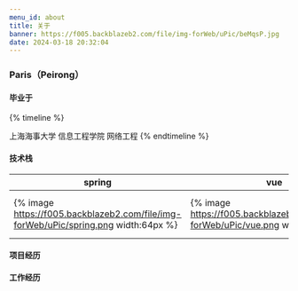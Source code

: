```yaml
---
menu_id: about
title: 关于
banner: https://f005.backblazeb2.com/file/img-forWeb/uPic/beMqsP.jpg
date: 2024-03-18 20:32:04
---
```


### Paris（Peirong）

#### 毕业于
{% timeline %}
<!-- node 2023 年 7 月 1 日 -->
上海海事大学 信息工程学院 网络工程
{% endtimeline %}

#### 技术栈
|spring|vue|javascript|mybatis|
|------|------|------|------|
|{% image https://f005.backblazeb2.com/file/img-forWeb/uPic/spring.png width:64px %}|{% image https://f005.backblazeb2.com/file/img-forWeb/uPic/vue.png width:64px %}|{% image https://f005.backblazeb2.com/file/img-forWeb/uPic/javascript.png width:64px %}|{% image https://f005.backblazeb2.com/file/img-forWeb/uPic/tQLX4q.jpg width:64px %}|

#### 项目经历
#### 工作经历

